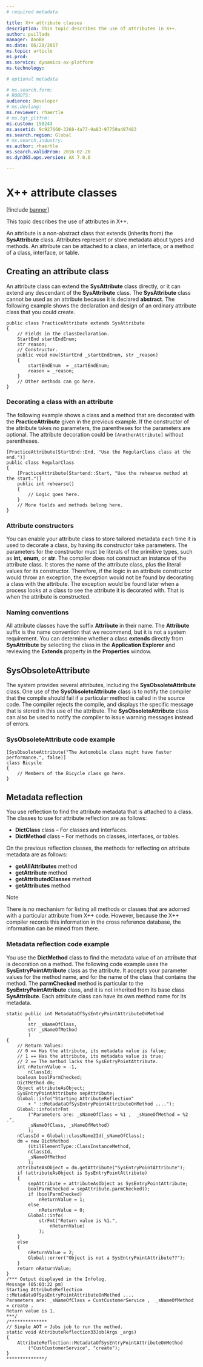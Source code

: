 ```yaml
---
# required metadata

title: X++ attribute classes
description: This topic describes the use of attributes in X++.
author: pvillads
manager: AnnBe
ms.date: 06/20/2017
ms.topic: article
ms.prod: 
ms.service: dynamics-ax-platform
ms.technology: 

# optional metadata

# ms.search.form: 
# ROBOTS: 
audience: Developer
# ms.devlang: 
ms.reviewer: rhaertle
# ms.tgt_pltfrm: 
ms.custom: 150243
ms.assetid: 9c927660-3268-4a77-9a83-97759a487483
ms.search.region: Global
# ms.search.industry: 
ms.author: rhaertle
ms.search.validFrom: 2016-02-28
ms.dyn365.ops.version: AX 7.0.0

---
```


# X++ attribute classes

[!include [banner](../includes/banner.md)]

This topic describes the use of attributes in X++.

An attribute is a non-abstract class that extends (inherits from) the **SysAttribute** class. Attributes represent or store metadata about types and methods. An attribute can be attached to a class, an interface, or a method of a class, interface, or table.

## Creating an attribute class
An attribute class can extend the **SysAttribute** class directly, or it can extend any descendant of the **SysAttribute** class. The **SysAttribute** class cannot be used as an attribute because it is declared **abstract**. The following example shows the declaration and design of an ordinary attribute class that you could create.

```xpp
public class PracticeAttribute extends SysAttribute
{
    // Fields in the classDeclaration.
    StartEnd startEndEnum;
    str reason;
    // Constructor.
    public void new(StartEnd _startEndEnum, str _reason)
    {
        startEndEnum  = _startEndEnum;
        reason = _reason;
    }
    // Other methods can go here.
}
```

### Decorating a class with an attribute

The following example shows a class and a method that are decorated with the **PracticeAttribute** given in the previous example. If the constructor of the attribute takes no parameters, the parentheses for the parameters are optional. The attribute decoration could be `[AnotherAttribute]` without parentheses.

```xpp
[PracticeAttribute(StartEnd::End, "Use the RegularClass class at the end.")]
public class RegularClass
{
    [PracticeAttribute(Startend::Start, "Use the rehearse method at the start.")]
    public int rehearse()
    {
        // Logic goes here.
    }
    // More fields and methods belong here.
}
```

### Attribute constructors

You can enable your attribute class to store tailored metadata each time it is used to decorate a class, by having its constructor take parameters. The parameters for the constructor must be literals of the primitive types, such as **int,** **enum,** or **str**. The compiler does not construct an instance of the attribute class. It stores the name of the attribute class, plus the literal values for its constructor. Therefore, if the logic in an attribute constructor would throw an exception, the exception would not be found by decorating a class with the attribute. The exception would be found later when a process looks at a class to see the attribute it is decorated with. That is when the attribute is constructed.

### Naming conventions

All attribute classes have the suffix **Attribute** in their name. The **Attribute** suffix is the name convention that we recommend, but it is not a system requirement. You can determine whether a class **extends** directly from **SysAttribute** by selecting the class in the **Application Explorer** and reviewing the **Extends** property in the **Properties** window.

## SysObsoleteAttribute
The system provides several attributes, including the **SysObsoleteAttribute** class. One use of the **SysObsoleteAttribute** class is to notify the compiler that the compile should fail if a particular method is called in the source code. The compiler rejects the compile, and displays the specific message that is stored in this use of the attribute. The **SysObsoleteAttribute** class can also be used to notify the compiler to issue warning messages instead of errors.

### SysObsoleteAttribute code example

```xpp
[SysObsoleteAttribute("The Automobile class might have faster performance.", false)]
class Bicycle
{
    // Members of the Bicycle class go here.
}
```

## Metadata reflection
You use reflection to find the attribute metadata that is attached to a class. The classes to use for attribute reflection are as follows:

-   **DictClass** class – For classes and interfaces.
-   **DictMethod** class – For methods on classes, interfaces, or tables.

On the previous reflection classes, the methods for reflecting on attribute metadata are as follows:

-   **getAllAttributes** method
-   **getAttribute** method
-   **getAttributedClasses** method
-   **getAttributes** method

> [!NOTE]
> There is no mechanism for listing all methods or classes that are adorned with a particular attribute from X++ code. However, because the X++ compiler records this information in the cross reference database, the information can be mined from there.

### Metadata reflection code example

You use the **DictMethod** class to find the metadata value of an attribute that is decoration on a method. The following code example uses the **SysEntryPointAttribute** class as the attribute. It accepts your parameter values for the method name, and for the name of the class that contains the method. The **parmChecked** method is particular to the **SysEntryPointAttribute** class, and it is not inherited from its base class **SysAttribute**. Each attribute class can have its own method name for its metadata.

```xpp
static public int MetadataOfSysEntryPointAttributeOnMethod
        (
        str _sNameOfClass,
        str _sNameOfMethod
        )
{
    // Return Values:
    // 0 == Has the attribute, its metadata value is false;
    // 1 == Has the attribute, its metadata value is true;
    // 2 == The method lacks the SysEntryPointAttribute.
    int nReturnValue = -1,
        nClassId;
    boolean boolParmChecked;
    DictMethod dm;
    Object attributeAsObject;
    SysEntryPointAttribute sepAttribute;
    Global::info("Starting AttributeReflection" 
        + " ::MetadataOfSysEntryPointAttributeOnMethod ....");
    Global::info(strFmt
        ("Parameters are: _sNameOfClass = %1 ,  _sNameOfMethod = %2 .", 
        _sNameOfClass, _sNameOfMethod)
        );
    nClassId = Global::className2Id(_sNameOfClass);
    dm = new DictMethod
        (UtilElementType::ClassInstanceMethod,
        nClassId,
        _sNameOfMethod
        );
    attributeAsObject = dm.getAttribute("SysEntryPointAttribute");
    if (attributeAsObject is SysEntryPointAttribute)
    {
        sepAttribute = attributeAsObject as SysEntryPointAttribute;
        boolParmChecked = sepAttribute.parmChecked();
        if (boolParmChecked)
            nReturnValue = 1;
        else
            nReturnValue = 0;
        Global::info(
            strFmt("Return value is %1.",
                nReturnValue)
            );
    }
    else
    {
        nReturnValue = 2;
        Global::error("Object is not a SysEntryPointAttribute??");
    }
    return nReturnValue;
}
/*** Output displayed in the Infolog.
Message (05:03:22 pm)
Starting AttributeReflection ::MetadataOfSysEntryPointAttributeOnMethod ....
Parameters are: _sNameOfClass = CustCustomerService ,  _sNameOfMethod = create .
Return value is 1.
***/
/**************
// Simple AOT > Jobs job to run the method.
static void AttributeReflection33Job(Args _args)
{
    AttributeReflection::MetadataOfSysEntryPointAttributeOnMethod
        ("CustCustomerService", "create");
}
**************/
```


